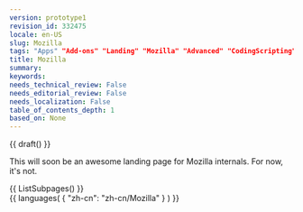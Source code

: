 ```yaml
---
version: prototype1
revision_id: 332475
locale: en-US
slug: Mozilla
tags: "Apps" "Add-ons" "Landing" "Mozilla" "Advanced" "CodingScripting"
title: Mozilla
summary: 
keywords: 
needs_technical_review: False
needs_editorial_review: False
needs_localization: False
table_of_contents_depth: 1
based_on: None
---
```

<p>{{ draft() }}</p>
<p>This will soon be an awesome landing page for Mozilla internals. For now, it's not.</p>
<p>{{ ListSubpages() }}<br />
  {{ languages( { "zh-cn": "zh-cn/Mozilla" } ) }}</p>


